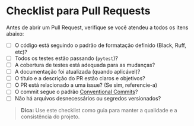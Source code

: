 # Checklist para Pull Requests

Antes de abrir um Pull Request, verifique se você atendeu a todos os itens abaixo:

- [ ] O código está seguindo o padrão de formatação definido (Black, Ruff, etc)?
- [ ] Todos os testes estão passando (`pytest`)?
- [ ] A cobertura de testes está adequada para as mudanças?
- [ ] A documentação foi atualizada (quando aplicável)?
- [ ] O título e a descrição do PR estão claros e objetivos?
- [ ] O PR está relacionado a uma issue? (Se sim, referencie-a)
- [ ] O commit segue o padrão [Conventional Commits](./CONVENTIONAL_COMMITS_EXAMPLES.md)?
- [ ] Não há arquivos desnecessários ou segredos versionados?

> **Dica:** Use este checklist como guia para manter a qualidade e a consistência do projeto.
